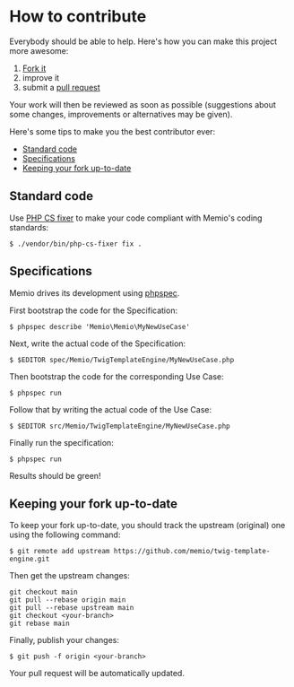 # How to contribute

Everybody should be able to help. Here's how you can make this project more
awesome:

1. [Fork it](https://github.com/memio/twig-template-engine/fork_select)
2. improve it
3. submit a [pull request](https://help.github.com/articles/creating-a-pull-request)

Your work will then be reviewed as soon as possible (suggestions about some
changes, improvements or alternatives may be given).

Here's some tips to make you the best contributor ever:

* [Standard code](#standard-code)
* [Specifications](#specifications)
* [Keeping your fork up-to-date](#keeping-your-fork-up-to-date)

## Standard code

Use [PHP CS fixer](http://cs.sensiolabs.org/) to make your code compliant with
Memio's coding standards:

```console
$ ./vendor/bin/php-cs-fixer fix .
```

## Specifications

Memio drives its development using [phpspec](http://www.phpspec.net/).

First bootstrap the code for the Specification:

```console
$ phpspec describe 'Memio\Memio\MyNewUseCase'
```

Next, write the actual code of the Specification:

```console
$ $EDITOR spec/Memio/TwigTemplateEngine/MyNewUseCase.php
```

Then bootstrap the code for the corresponding Use Case:

```console
$ phpspec run
```

Follow that by writing the actual code of the Use Case:

```console
$ $EDITOR src/Memio/TwigTemplateEngine/MyNewUseCase.php
```

Finally run the specification:

```console
$ phpspec run
```

Results should be green!

## Keeping your fork up-to-date

To keep your fork up-to-date, you should track the upstream (original) one
using the following command:

```console
$ git remote add upstream https://github.com/memio/twig-template-engine.git
```

Then get the upstream changes:

```console
git checkout main
git pull --rebase origin main
git pull --rebase upstream main
git checkout <your-branch>
git rebase main
```

Finally, publish your changes:

```console
$ git push -f origin <your-branch>
```

Your pull request will be automatically updated.
